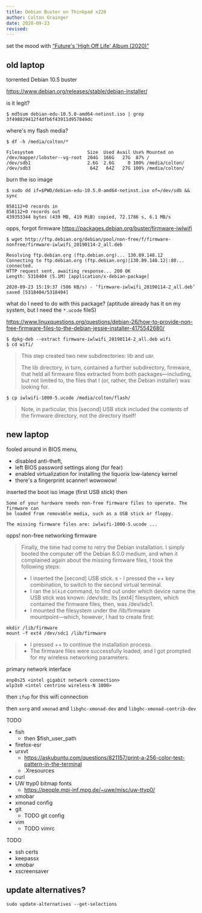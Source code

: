 ```yaml
---
title: Debian Buster on Thinkpad x220
author: Colton Grainger
date: 2020-09-23
revised:
---
```


set the mood with [“Future's 'High Off Life' Album (2020)”](https://www.youtube.com/playlist?list=PL9tY0BWXOZFvtPSkcmehO175eN5PU5XMs) 

## old laptop

torrented Debian 10.5 buster 

<https://www.debian.org/releases/stable/debian-installer/>

is it legit?

```
$ md5sum debian-edu-10.5.0-amd64-netinst.iso | grep 3f498829412f4dfb6f43911d957849dc
```

where's my flash media?

```
$ df -h /media/colton/*

Filesystem                    Size  Used Avail Use% Mounted on
/dev/mapper/lobster--vg-root  204G  166G   27G  87% /
/dev/sdb1                     2.6G  2.6G     0 100% /media/colton/
/dev/sdb3                      64Z   64Z   27G 100% /media/colton/
```

burn the iso image

```
$ sudo dd if=$PWD/debian-edu-10.5.0-amd64-netinst.iso of=/dev/sdb && sync

858112+0 records in
858112+0 records out
439353344 bytes (439 MB, 419 MiB) copied, 72.1786 s, 6.1 MB/s
```

opps, forgot firmware <https://packages.debian.org/buster/firmware-iwlwifi>

```
$ wget http://ftp.debian.org/debian/pool/non-free/f/firmware-nonfree/firmware-iwlwifi_20190114-2_all.deb

Resolving ftp.debian.org (ftp.debian.org)... 130.89.148.12
Connecting to ftp.debian.org (ftp.debian.org)|130.89.148.12|:80... connected.
HTTP request sent, awaiting response... 200 OK
Length: 5318404 (5.1M) [application/x-debian-package]

2020-09-23 15:19:37 (506 KB/s) - ‘firmware-iwlwifi_20190114-2_all.deb’ saved [5318404/5318404]
```

what do I need to do with this package? (aptitude already has it on my system, but I need the `*.ucode` fileS)

<https://www.linuxquestions.org/questions/debian-26/how-to-provide-non-free-firmware-files-to-the-debian-jessie-installer-4175542680/>

```
$ dpkg-deb --extract firmware-iwlwifi_20190114-2_all.deb wifi
$ cd wifi/
```

> This step created two new subdirectories: lib and usr.
>
> The lib directory, in turn, contained a further subdirectory, firmware, that held all firmware files extracted from both packages―including, but not limited to, the files that I (or, rather, the Debian installer) was looking for.

```
$ cp iwlwifi-1000-5.ucode /media/colton/flash/
```

> Note, in particular, this [second] USB stick included the contents of the firmware directory, not the directory itself!

## new laptop

fooled around in BIOS menu, 

- disabled anti-theft, 
- left BIOS password settings along (for fear)
- enabled virtualization for installing the liquorix low-latency kernel
- there's a fingerprint scanner! wowowow!

inserted the boot iso image (first USB stick) then

```
Some of your hardware needs non-free firmware files to operate. The firmware can
be loaded from removable media, such as a USB stick or floppy.

The missing firmware files are: iwlwifi-1000-5.ucode ...
````

opps! non-free networking firmware

> Finally, the time had come to retry the Debian installation. I simply booted the computer off the Debian 8.0.0 medium, and when it complained again about the missing firmware files, I took the following steps:
>
> - I inserted the [second] USB stick.
s - I pressed the <CTRL>+<Alt>+<F2> key combination, to switch to the second virtual terminal.
> - I ran the `blkid` command, to find out under which device name the USB stick was known: /dev/sdc. Its [ext4] filesystem, which contained the firmware files, then, was /dev/sdc1.
> - I mounted the filesystem under the /lib/firmware mountpoint―which, however, I had to create first:

```
mkdir /lib/firmware
mount -f ext4 /dev/sdc1 /lib/firmware
```

> - I pressed <CTRL>+<Alt>+<F5> to continue the installation process.
> - The firmware files were successfully loaded, and I got prompted for my wireless networking parameters.

primary network interface

```
enp0s25 <intel gigabit network connection>
wlp3s0 <intel centrino wireless-N 1000>
```

then `ifup` for this wifi connection

then `xorg` and `xmonad` and `libghc-xmonad-dev` and `libghc-xmonad-contrib-dev`

TODO

- fish
    - then $fish_user_path
- firefox-esr
- urxvt
    - https://askubuntu.com/questions/821157/print-a-256-color-test-pattern-in-the-terminal
    - .Xresources
- curl
- UW ttyp0 bitmap fonts
    - https://people.mpi-inf.mpg.de/~uwe/misc/uw-ttyp0/
- xmobar
- xmonad config
- git
    - TODO git config
- vim
    - TODO vimrc

TODO

- ssh certs
- keepassx
- xmobar
- xscreensaver

## update alternatives?

```
sudo update-alternatives --get-selections
```
